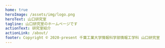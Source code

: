 ```yaml
---
home: true
heroImage: /assets/img/logo.png
heroText: 山口研究室
tagline: 山口研究室のホームページです
actionText: 研究室紹介
actionLink: /about/
footer: Copyright © 2020-present 千葉工業大学情報科学部情報工学科 山口研究室
---
```

